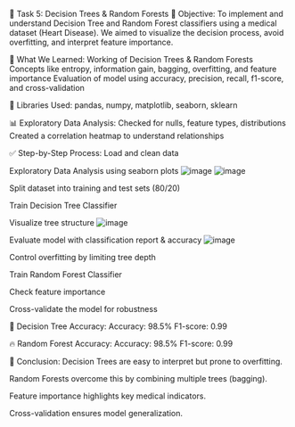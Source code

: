 📌 Task 5: Decision Trees & Random Forests
🎯 Objective:
To implement and understand Decision Tree and Random Forest classifiers using a medical dataset (Heart Disease).
We aimed to visualize the decision process, avoid overfitting, and interpret feature importance.

🧠 What We Learned:
Working of Decision Trees & Random Forests
Concepts like entropy, information gain, bagging, overfitting, and feature importance
Evaluation of model using accuracy, precision, recall, f1-score, and cross-validation

🧪 Libraries Used:
pandas, numpy, matplotlib, seaborn, sklearn

📊 Exploratory Data Analysis:
Checked for nulls, feature types, distributions
Created a correlation heatmap to understand relationships

✅ Step-by-Step Process:
Load and clean data

Exploratory Data Analysis using seaborn plots
![image](https://github.com/user-attachments/assets/7f39152e-c17b-4290-a92a-424d0a0a61af)
![image](https://github.com/user-attachments/assets/2a1244d4-2b3d-4a3f-9fde-defead7bdc8b)

Split dataset into training and test sets (80/20)

Train Decision Tree Classifier

Visualize tree structure
![image](https://github.com/user-attachments/assets/719f1205-09dc-4c41-a7d2-0ba0d94c97a4)

Evaluate model with classification report & accuracy
![image](https://github.com/user-attachments/assets/6b4bf433-7b0d-4b31-9fcb-e8690a6fe7b7)

Control overfitting by limiting tree depth

Train Random Forest Classifier

Check feature importance

Cross-validate the model for robustness

🌳 Decision Tree Accuracy:
Accuracy: 98.5%
F1-score: 0.99

🔥 Random Forest Accuracy:
Accuracy: 98.5%
F1-score: 0.99

📌 Conclusion:
Decision Trees are easy to interpret but prone to overfitting.

Random Forests overcome this by combining multiple trees (bagging).

Feature importance highlights key medical indicators.

Cross-validation ensures model generalization.




